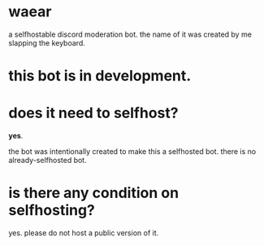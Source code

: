 # waear
a selfhostable discord moderation bot. the name of it was created by me slapping the keyboard.
# this bot is in development.

# does it need to selfhost?
**yes**. 

the bot was intentionally created to make this a selfhosted bot. there is no already-selfhosted bot.

# is there any condition on selfhosting?
yes. please do not host a public version of it. 


